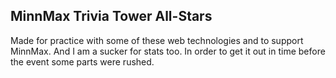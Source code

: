 ## MinnMax Trivia Tower All-Stars

Made for practice with some of these web technologies and to support MinnMax. And I am a sucker for stats too.
In order to get it out in time before the event some parts were rushed.
